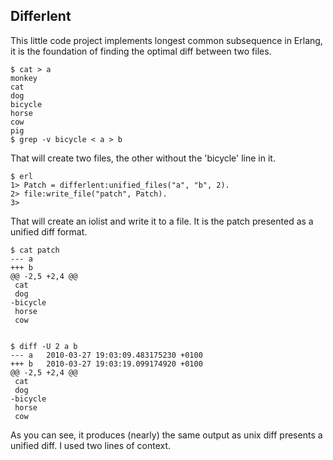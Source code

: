 Differlent
---------

This little code project implements longest common subsequence in Erlang, it
is the foundation of finding the optimal diff between two files.

    $ cat > a
    monkey
    cat
    dog
    bicycle
    horse
    cow
    pig
    $ grep -v bicycle < a > b

That will create two files, the other without the 'bicycle' line in it.

    $ erl
    1> Patch = differlent:unified_files("a", "b", 2).
    2> file:write_file("patch", Patch).
    3>

That will create an iolist and write it to a file. It is the patch presented as a unified diff format.

    $ cat patch
    --- a
    +++ b
    @@ -2,5 +2,4 @@
     cat
     dog
    -bicycle
     horse
     cow


    $ diff -U 2 a b
    --- a   2010-03-27 19:03:09.483175230 +0100
    +++ b   2010-03-27 19:03:19.099174920 +0100
    @@ -2,5 +2,4 @@
     cat
     dog
    -bicycle
     horse
     cow

As you can see, it produces (nearly) the same output as unix diff presents a unified diff. I used two lines of context.


